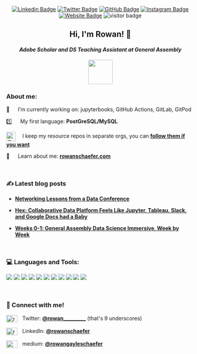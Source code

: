 <div alighn=top>
  
<div align=center>

[![Linkedin Badge](https://img.shields.io/badge/-LinkedIn-0e76a8?style=flat-square&logo=Linkedin&logoColor=white)](https://linkedin.com/in/rowanschaefer)
[![Twitter Badge](https://img.shields.io/badge/-Twitter-00acee?style=flat-square&logo=Twitter&logoColor=white)](https://twitter.com/rowan_________)
[![GitHub Badge](https://img.shields.io/badge/-GitHub-222222?style=flat-square&logo=Github&logoColor=white)](https://www.github.com/rowangayleschaefer)
[![Instagram Badge](https://img.shields.io/badge/-Medium-e4405f?style=flat-square&logo=Mediumm&logoColor=white)](https://medium.com/@rowangayleschaefer)
[![Website Badge](https://img.shields.io/badge/Website-3b5998?style=flat-square&logo=google-chrome&logoColor=white)](https://www.rowanschaefer.cargo.site)
![visitor badge](https://visitor-badge.glitch.me/badge?page_id=rowangayleschaefer.rowangayleschaefer) 
  
<h2>Hi, I'm Rowan! 👋</h2>
<h4><i>Adobe Scholar and DS Teaching Assistant at General Assembly</i></h3>
<img src="https://github.com/rowangayleschaefer/rowangayleschaefer/blob/main/imgs/Screenshot%202022-06-12%20at%208.45.45%20PM.png?raw=true" height=65><br />



  </div>

<p>

<h3>About me:</h3>


🌱   I’m currently working on: jupyterbooks, GitHub Actions, GitLab, GitPod



1️⃣   My first language: **PostGreSQL/MySQL**
  
<a href="https://github.com/refs-and-resources" target="blank"><img align="center" src="https://github.com/rowangayleschaefer/rowangayleschaefer/blob/main/imgs/Screenshot%202022-06-18%20at%2011.31.38%20PM.png?raw=true" alt="@rowangayleschaefer" height="25" width="25" /></a>  I keep my resource repos in separate orgs, you can <a href="https://github.com/refs-and-resources"><b>follow them if you want </b></a></a><br />

📄   Learn about me: [**rowanschaefer.com**](https://www.rowanschaefer.cargo.site)

<br /><p>


  
  

<h3 align="left">✍️ Latest blog posts</h3>
<p align="left">
  
* [**Networking Lessons from a Data Conference**](https://www.linkedin.com/pulse/networking-lessons-from-data-conference-rowan-gayle-schaefer/)
  
* [**Hex: Collaborative Data Platform Feels Like Jupyter, Tableau, Slack, and Google Docs had a Baby**](https://www.linkedin.com/pulse/hex-collaborative-data-platform-feels-like-jupyter-tableau-schaefer/?trackingId=lnaUhN5XSJOs3HZjnbjsog%3D%3D)
  
* [**Weeks 0-1: General Assembly Data Science Immersive, Week by Week**](https://medium.com/@rowangayleschaefer/weeks-0-1-general-assembly-data-science-immersive-week-by-week-a31620a8a3fe)
  
<br /><p>
  
<h3 align="left">💻 Languages and Tools:</h3>
<p align="left"> 
  
<img src="https://img.shields.io/badge/Python-3776AB?style=for-the-badge&logo=python&logoColor=white">
<img src="https://img.shields.io/badge/Amazon_AWS-FF9900?style=for-the-badge&logo=amazonaws&logoColor=white">
<img src="https://img.shields.io/badge/PostgreSQL-316192?style=for-the-badge&logo=postgresql&logoColor=white">
<img src="https://img.shields.io/badge/MySQL-07405E?style=for-the-badge&logo=mysql&logoColor=white">
<img src="https://img.shields.io/badge/Docker-2CA5E0?style=for-the-badge&logo=docker&logoColor=white">
<img src="https://img.shields.io/badge/Jupyter-F37626.svg?&style=for-the-badge&logo=Jupyter&logoColor=white">
<img src="https://img.shields.io/badge/Markdown-000000?style=for-the-badge&logo=markdown&logoColor=white">
<img src="https://img.shields.io/badge/Tableau-F2C811?style=for-the-badge&logo=Tableau&logoColor=white">
<img src="https://img.shields.io/badge/R-276DC3?style=for-the-badge&logo=r&logoColor=white">
<img src="https://img.shields.io/badge/bigquery-F37626?style=for-the-badge&logo=bigquery&logoColor=white">
<img src="https://img.shields.io/badge/git-111111?style=for-the-badge&logo=github&logoColor=white">
  
  
<br /><p>
  
<h3 align="left">👋 Connect with me!</h3>
<p align="left">
<a href="https://twitter.com/rowan_________" target="blank"><img align="center" src="https://raw.githubusercontent.com/rahuldkjain/github-profile-readme-generator/master/src/images/icons/Social/twitter.svg" alt="rowan_________" height="20" width="30" /></a>  Twitter: <a href='https://twitter.com/rowan_________'><b>@rowan_________</a></b> (that's 9 underscores)<br />
  
<a href="https://linkedin.com/in/rowanschaefer" target="blank"><img align="center" src="https://raw.githubusercontent.com/rahuldkjain/github-profile-readme-generator/master/src/images/icons/Social/linked-in-alt.svg" alt="rowanschaefer" height="20" width="30" /></a>  LinkedIn: <a href="https://www.linkedin/comin/rowanschaefer"><b>@rowanschaefer</b></a><br />
  
<a href="https://medium.com/@rowangayleschaefer" target="blank"><img align="center" src="https://raw.githubusercontent.com/rahuldkjain/github-profile-readme-generator/master/src/images/icons/Social/medium.svg" alt="@rowangayleschaefer" height="20" width="30" /></a>  medium: <a href="https://medium.com/@rowangayleschaefer"><b>@rowangayleschaefer </b></a></a><br />


 
   


